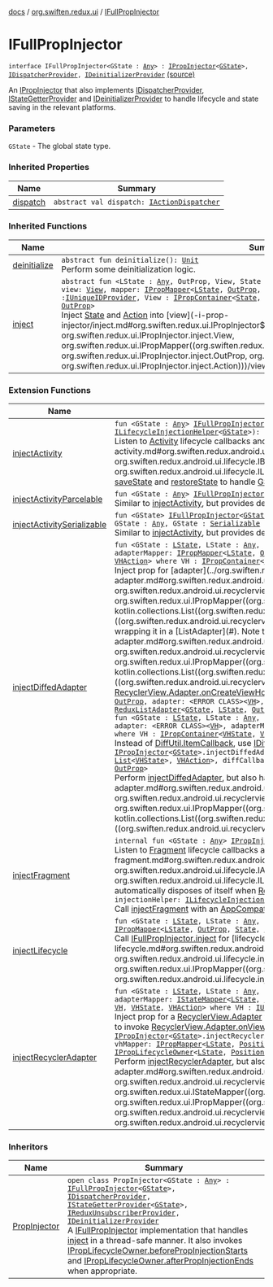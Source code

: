 [docs](../index.md) / [org.swiften.redux.ui](index.md) / [IFullPropInjector](./-i-full-prop-injector.md)

# IFullPropInjector

`interface IFullPropInjector<GState : `[`Any`](https://kotlinlang.org/api/latest/jvm/stdlib/kotlin/-any/index.html)`> : `[`IPropInjector`](-i-prop-injector/index.md)`<`[`GState`](-i-full-prop-injector.md#GState)`>, `[`IDispatcherProvider`](../org.swiften.redux.core/-i-dispatcher-provider/index.md)`, `[`IDeinitializerProvider`](../org.swiften.redux.core/-i-deinitializer-provider/index.md) [(source)](https://github.com/protoman92/KotlinRedux/tree/master/common\common-ui\src\main\kotlin/org/swiften/redux/ui/Injector.kt#L62)

An [IPropInjector](-i-prop-injector/index.md) that also implements [IDispatcherProvider](../org.swiften.redux.core/-i-dispatcher-provider/index.md), [IStateGetterProvider](../org.swiften.redux.core/-i-state-getter-provider/index.md) and
[IDeinitializerProvider](../org.swiften.redux.core/-i-deinitializer-provider/index.md) to handle lifecycle and state saving in the relevant platforms.

### Parameters

`GState` - The global state type.

### Inherited Properties

| Name | Summary |
|---|---|
| [dispatch](../org.swiften.redux.core/-i-dispatcher-provider/dispatch.md) | `abstract val dispatch: `[`IActionDispatcher`](../org.swiften.redux.core/-i-action-dispatcher.md) |

### Inherited Functions

| Name | Summary |
|---|---|
| [deinitialize](../org.swiften.redux.core/-i-deinitializer-provider/deinitialize.md) | `abstract fun deinitialize(): `[`Unit`](https://kotlinlang.org/api/latest/jvm/stdlib/kotlin/-unit/index.html)<br>Perform some deinitialization logic. |
| [inject](-i-prop-injector/inject.md) | `abstract fun <LState : `[`Any`](https://kotlinlang.org/api/latest/jvm/stdlib/kotlin/-any/index.html)`, OutProp, View, State : `[`Any`](https://kotlinlang.org/api/latest/jvm/stdlib/kotlin/-any/index.html)`, Action : `[`Any`](https://kotlinlang.org/api/latest/jvm/stdlib/kotlin/-any/index.html)`> inject(outProp: `[`OutProp`](-i-prop-injector/inject.md#OutProp)`, view: `[`View`](-i-prop-injector/inject.md#View)`, mapper: `[`IPropMapper`](-i-prop-mapper.md)`<`[`LState`](-i-prop-injector/inject.md#LState)`, `[`OutProp`](-i-prop-injector/inject.md#OutProp)`, `[`State`](-i-prop-injector/inject.md#State)`, `[`Action`](-i-prop-injector/inject.md#Action)`>): `[`IReduxSubscription`](../org.swiften.redux.core/-i-redux-subscription/index.md)` where View : `[`IUniqueIDProvider`](../org.swiften.redux.core/-i-unique-i-d-provider/index.md)`, View : `[`IPropContainer`](-i-prop-container/index.md)`<`[`State`](-i-prop-injector/inject.md#State)`, `[`Action`](-i-prop-injector/inject.md#Action)`>, View : `[`IPropLifecycleOwner`](-i-prop-lifecycle-owner/index.md)`<`[`LState`](-i-prop-injector/inject.md#LState)`, `[`OutProp`](-i-prop-injector/inject.md#OutProp)`>`<br>Inject [State](-i-prop-injector/inject.md#State) and [Action](-i-prop-injector/inject.md#Action) into [view](-i-prop-injector/inject.md#org.swiften.redux.ui.IPropInjector$inject(org.swiften.redux.ui.IPropInjector.inject.OutProp, org.swiften.redux.ui.IPropInjector.inject.View, org.swiften.redux.ui.IPropMapper((org.swiften.redux.ui.IPropInjector.inject.LState, org.swiften.redux.ui.IPropInjector.inject.OutProp, org.swiften.redux.ui.IPropInjector.inject.State, org.swiften.redux.ui.IPropInjector.inject.Action)))/view). |

### Extension Functions

| Name | Summary |
|---|---|
| [injectActivity](../org.swiften.redux.android.ui.lifecycle/inject-activity.md) | `fun <GState : `[`Any`](https://kotlinlang.org/api/latest/jvm/stdlib/kotlin/-any/index.html)`> `[`IFullPropInjector`](./-i-full-prop-injector.md)`<`[`GState`](../org.swiften.redux.android.ui.lifecycle/inject-activity.md#GState)`>.injectActivity(application: <ERROR CLASS>, saver: `[`IBundleStateSaver`](../org.swiften.redux.android.ui.lifecycle/-i-bundle-state-saver/index.md)`<`[`GState`](../org.swiften.redux.android.ui.lifecycle/inject-activity.md#GState)`>, injectionHelper: `[`ILifecycleInjectionHelper`](../org.swiften.redux.android.ui.lifecycle/-i-lifecycle-injection-helper/index.md)`<`[`GState`](../org.swiften.redux.android.ui.lifecycle/inject-activity.md#GState)`>): <ERROR CLASS>`<br>Listen to [Activity](#) lifecycle callbacks and perform [injectionHelper](../org.swiften.redux.android.ui.lifecycle/inject-activity.md#org.swiften.redux.android.ui.lifecycle$injectActivity(org.swiften.redux.ui.IFullPropInjector((org.swiften.redux.android.ui.lifecycle.injectActivity.GState)), , org.swiften.redux.android.ui.lifecycle.IBundleStateSaver((org.swiften.redux.android.ui.lifecycle.injectActivity.GState)), org.swiften.redux.android.ui.lifecycle.ILifecycleInjectionHelper((org.swiften.redux.android.ui.lifecycle.injectActivity.GState)))/injectionHelper) when necessary. We can also declare [saveState](#) and [restoreState](#) to handle [GState](../org.swiften.redux.android.ui.lifecycle/inject-activity.md#GState) persistence. |
| [injectActivityParcelable](../org.swiften.redux.android.ui.lifecycle/inject-activity-parcelable.md) | `fun <GState : `[`Any`](https://kotlinlang.org/api/latest/jvm/stdlib/kotlin/-any/index.html)`> `[`IFullPropInjector`](./-i-full-prop-injector.md)`<`[`GState`](../org.swiften.redux.android.ui.lifecycle/inject-activity-parcelable.md#GState)`>.injectActivityParcelable(application: <ERROR CLASS>, injectionHelper: `[`ILifecycleInjectionHelper`](../org.swiften.redux.android.ui.lifecycle/-i-lifecycle-injection-helper/index.md)`<`[`GState`](../org.swiften.redux.android.ui.lifecycle/inject-activity-parcelable.md#GState)`>): <ERROR CLASS>`<br>Similar to [injectActivity](../org.swiften.redux.android.ui.lifecycle/inject-activity.md), but provides default persistence for when [GState](../org.swiften.redux.android.ui.lifecycle/inject-activity-parcelable.md#GState) is [Parcelable](#). |
| [injectActivitySerializable](../org.swiften.redux.android.ui.lifecycle/inject-activity-serializable.md) | `fun <GState> `[`IFullPropInjector`](./-i-full-prop-injector.md)`<`[`GState`](../org.swiften.redux.android.ui.lifecycle/inject-activity-serializable.md#GState)`>.injectActivitySerializable(application: <ERROR CLASS>, injectionHelper: `[`ILifecycleInjectionHelper`](../org.swiften.redux.android.ui.lifecycle/-i-lifecycle-injection-helper/index.md)`<`[`GState`](../org.swiften.redux.android.ui.lifecycle/inject-activity-serializable.md#GState)`>): <ERROR CLASS> where GState : `[`Any`](https://kotlinlang.org/api/latest/jvm/stdlib/kotlin/-any/index.html)`, GState : `[`Serializable`](http://docs.oracle.com/javase/6/docs/api/java/io/Serializable.html)<br>Similar to [injectActivity](../org.swiften.redux.android.ui.lifecycle/inject-activity.md), but provides default persistence for when [GState](../org.swiften.redux.android.ui.lifecycle/inject-activity-serializable.md#GState) is [Serializable](http://docs.oracle.com/javase/6/docs/api/java/io/Serializable.html). |
| [injectDiffedAdapter](../org.swiften.redux.android.ui.recyclerview/inject-diffed-adapter.md) | `fun <GState : `[`LState`](../org.swiften.redux.android.ui.recyclerview/inject-diffed-adapter.md#LState)`, LState : `[`Any`](https://kotlinlang.org/api/latest/jvm/stdlib/kotlin/-any/index.html)`, OutProp, VH, VHState : `[`Any`](https://kotlinlang.org/api/latest/jvm/stdlib/kotlin/-any/index.html)`, VHAction : `[`Any`](https://kotlinlang.org/api/latest/jvm/stdlib/kotlin/-any/index.html)`> `[`IPropInjector`](-i-prop-injector/index.md)`<`[`GState`](../org.swiften.redux.android.ui.recyclerview/inject-diffed-adapter.md#GState)`>.injectDiffedAdapter(outProp: `[`OutProp`](../org.swiften.redux.android.ui.recyclerview/inject-diffed-adapter.md#OutProp)`, adapter: <ERROR CLASS><`[`VH`](../org.swiften.redux.android.ui.recyclerview/inject-diffed-adapter.md#VH)`>, adapterMapper: `[`IPropMapper`](-i-prop-mapper.md)`<`[`LState`](../org.swiften.redux.android.ui.recyclerview/inject-diffed-adapter.md#LState)`, `[`OutProp`](../org.swiften.redux.android.ui.recyclerview/inject-diffed-adapter.md#OutProp)`, `[`List`](https://kotlinlang.org/api/latest/jvm/stdlib/kotlin.collections/-list/index.html)`<`[`VHState`](../org.swiften.redux.android.ui.recyclerview/inject-diffed-adapter.md#VHState)`>, `[`VHAction`](../org.swiften.redux.android.ui.recyclerview/inject-diffed-adapter.md#VHAction)`>, diffCallback: <ERROR CLASS><`[`VHState`](../org.swiften.redux.android.ui.recyclerview/inject-diffed-adapter.md#VHState)`>): `[`ReduxListAdapter`](../org.swiften.redux.android.ui.recyclerview/-redux-list-adapter/index.md)`<`[`GState`](../org.swiften.redux.android.ui.recyclerview/inject-diffed-adapter.md#GState)`, `[`LState`](../org.swiften.redux.android.ui.recyclerview/inject-diffed-adapter.md#LState)`, `[`OutProp`](../org.swiften.redux.android.ui.recyclerview/inject-diffed-adapter.md#OutProp)`, `[`VH`](../org.swiften.redux.android.ui.recyclerview/inject-diffed-adapter.md#VH)`, `[`VHState`](../org.swiften.redux.android.ui.recyclerview/inject-diffed-adapter.md#VHState)`, `[`VHAction`](../org.swiften.redux.android.ui.recyclerview/inject-diffed-adapter.md#VHAction)`> where VH : `[`IPropContainer`](-i-prop-container/index.md)`<`[`VHState`](../org.swiften.redux.android.ui.recyclerview/inject-diffed-adapter.md#VHState)`, `[`VHAction`](../org.swiften.redux.android.ui.recyclerview/inject-diffed-adapter.md#VHAction)`>, VH : `[`IPropLifecycleOwner`](-i-prop-lifecycle-owner/index.md)`<`[`LState`](../org.swiften.redux.android.ui.recyclerview/inject-diffed-adapter.md#LState)`, `[`OutProp`](../org.swiften.redux.android.ui.recyclerview/inject-diffed-adapter.md#OutProp)`>`<br>Inject prop for [adapter](../org.swiften.redux.android.ui.recyclerview/inject-diffed-adapter.md#org.swiften.redux.android.ui.recyclerview$injectDiffedAdapter(org.swiften.redux.ui.IPropInjector((org.swiften.redux.android.ui.recyclerview.injectDiffedAdapter.GState)), org.swiften.redux.android.ui.recyclerview.injectDiffedAdapter.OutProp, ((org.swiften.redux.android.ui.recyclerview.injectDiffedAdapter.VH)), org.swiften.redux.ui.IPropMapper((org.swiften.redux.android.ui.recyclerview.injectDiffedAdapter.LState, org.swiften.redux.android.ui.recyclerview.injectDiffedAdapter.OutProp, kotlin.collections.List((org.swiften.redux.android.ui.recyclerview.injectDiffedAdapter.VHState)), org.swiften.redux.android.ui.recyclerview.injectDiffedAdapter.VHAction)), ((org.swiften.redux.android.ui.recyclerview.injectDiffedAdapter.VHState)))/adapter) with a compatible [VH](../org.swiften.redux.android.ui.recyclerview/inject-diffed-adapter.md#VH) by wrapping it in a [ListAdapter](#). Note that [adapter](../org.swiften.redux.android.ui.recyclerview/inject-diffed-adapter.md#org.swiften.redux.android.ui.recyclerview$injectDiffedAdapter(org.swiften.redux.ui.IPropInjector((org.swiften.redux.android.ui.recyclerview.injectDiffedAdapter.GState)), org.swiften.redux.android.ui.recyclerview.injectDiffedAdapter.OutProp, ((org.swiften.redux.android.ui.recyclerview.injectDiffedAdapter.VH)), org.swiften.redux.ui.IPropMapper((org.swiften.redux.android.ui.recyclerview.injectDiffedAdapter.LState, org.swiften.redux.android.ui.recyclerview.injectDiffedAdapter.OutProp, kotlin.collections.List((org.swiften.redux.android.ui.recyclerview.injectDiffedAdapter.VHState)), org.swiften.redux.android.ui.recyclerview.injectDiffedAdapter.VHAction)), ((org.swiften.redux.android.ui.recyclerview.injectDiffedAdapter.VHState)))/adapter) does not have to be a [ListAdapter](#) - it can be any [RecyclerView.Adapter](#) as long as it implements [RecyclerView.Adapter.onCreateViewHolder](#).`fun <GState : `[`LState`](../org.swiften.redux.android.ui.recyclerview/inject-diffed-adapter.md#LState)`, LState : `[`Any`](https://kotlinlang.org/api/latest/jvm/stdlib/kotlin/-any/index.html)`, OutProp, VH, VHState : `[`Any`](https://kotlinlang.org/api/latest/jvm/stdlib/kotlin/-any/index.html)`, VHAction : `[`Any`](https://kotlinlang.org/api/latest/jvm/stdlib/kotlin/-any/index.html)`> `[`IPropInjector`](-i-prop-injector/index.md)`<`[`GState`](../org.swiften.redux.android.ui.recyclerview/inject-diffed-adapter.md#GState)`>.injectDiffedAdapter(outProp: `[`OutProp`](../org.swiften.redux.android.ui.recyclerview/inject-diffed-adapter.md#OutProp)`, adapter: <ERROR CLASS><`[`VH`](../org.swiften.redux.android.ui.recyclerview/inject-diffed-adapter.md#VH)`>, adapterMapper: `[`IPropMapper`](-i-prop-mapper.md)`<`[`LState`](../org.swiften.redux.android.ui.recyclerview/inject-diffed-adapter.md#LState)`, `[`OutProp`](../org.swiften.redux.android.ui.recyclerview/inject-diffed-adapter.md#OutProp)`, `[`List`](https://kotlinlang.org/api/latest/jvm/stdlib/kotlin.collections/-list/index.html)`<`[`VHState`](../org.swiften.redux.android.ui.recyclerview/inject-diffed-adapter.md#VHState)`>, `[`VHAction`](../org.swiften.redux.android.ui.recyclerview/inject-diffed-adapter.md#VHAction)`>, diffCallback: `[`IDiffItemCallback`](../org.swiften.redux.android.ui.recyclerview/-i-diff-item-callback/index.md)`<`[`VHState`](../org.swiften.redux.android.ui.recyclerview/inject-diffed-adapter.md#VHState)`>): `[`ReduxListAdapter`](../org.swiften.redux.android.ui.recyclerview/-redux-list-adapter/index.md)`<`[`GState`](../org.swiften.redux.android.ui.recyclerview/inject-diffed-adapter.md#GState)`, `[`LState`](../org.swiften.redux.android.ui.recyclerview/inject-diffed-adapter.md#LState)`, `[`OutProp`](../org.swiften.redux.android.ui.recyclerview/inject-diffed-adapter.md#OutProp)`, `[`VH`](../org.swiften.redux.android.ui.recyclerview/inject-diffed-adapter.md#VH)`, `[`VHState`](../org.swiften.redux.android.ui.recyclerview/inject-diffed-adapter.md#VHState)`, `[`VHAction`](../org.swiften.redux.android.ui.recyclerview/inject-diffed-adapter.md#VHAction)`> where VH : `[`IPropContainer`](-i-prop-container/index.md)`<`[`VHState`](../org.swiften.redux.android.ui.recyclerview/inject-diffed-adapter.md#VHState)`, `[`VHAction`](../org.swiften.redux.android.ui.recyclerview/inject-diffed-adapter.md#VHAction)`>, VH : `[`IPropLifecycleOwner`](-i-prop-lifecycle-owner/index.md)`<`[`LState`](../org.swiften.redux.android.ui.recyclerview/inject-diffed-adapter.md#LState)`, `[`OutProp`](../org.swiften.redux.android.ui.recyclerview/inject-diffed-adapter.md#OutProp)`>`<br>`fun <GState : `[`LState`](../org.swiften.redux.android.ui.recyclerview/inject-diffed-adapter.md#LState)`, LState : `[`Any`](https://kotlinlang.org/api/latest/jvm/stdlib/kotlin/-any/index.html)`, OutProp, VH, VHState : `[`Any`](https://kotlinlang.org/api/latest/jvm/stdlib/kotlin/-any/index.html)`, VHAction : `[`Any`](https://kotlinlang.org/api/latest/jvm/stdlib/kotlin/-any/index.html)`> `[`IPropInjector`](-i-prop-injector/index.md)`<`[`GState`](../org.swiften.redux.android.ui.recyclerview/inject-diffed-adapter.md#GState)`>.injectDiffedAdapter(outProp: `[`OutProp`](../org.swiften.redux.android.ui.recyclerview/inject-diffed-adapter.md#OutProp)`, lifecycleOwner: <ERROR CLASS>, adapter: <ERROR CLASS><`[`VH`](../org.swiften.redux.android.ui.recyclerview/inject-diffed-adapter.md#VH)`>, adapterMapper: `[`IPropMapper`](-i-prop-mapper.md)`<`[`LState`](../org.swiften.redux.android.ui.recyclerview/inject-diffed-adapter.md#LState)`, `[`OutProp`](../org.swiften.redux.android.ui.recyclerview/inject-diffed-adapter.md#OutProp)`, `[`List`](https://kotlinlang.org/api/latest/jvm/stdlib/kotlin.collections/-list/index.html)`<`[`VHState`](../org.swiften.redux.android.ui.recyclerview/inject-diffed-adapter.md#VHState)`>, `[`VHAction`](../org.swiften.redux.android.ui.recyclerview/inject-diffed-adapter.md#VHAction)`>, diffCallback: `[`IDiffItemCallback`](../org.swiften.redux.android.ui.recyclerview/-i-diff-item-callback/index.md)`<`[`VHState`](../org.swiften.redux.android.ui.recyclerview/inject-diffed-adapter.md#VHState)`>): <ERROR CLASS><`[`VHState`](../org.swiften.redux.android.ui.recyclerview/inject-diffed-adapter.md#VHState)`, `[`VH`](../org.swiften.redux.android.ui.recyclerview/inject-diffed-adapter.md#VH)`> where VH : `[`IPropContainer`](-i-prop-container/index.md)`<`[`VHState`](../org.swiften.redux.android.ui.recyclerview/inject-diffed-adapter.md#VHState)`, `[`VHAction`](../org.swiften.redux.android.ui.recyclerview/inject-diffed-adapter.md#VHAction)`>, VH : `[`IPropLifecycleOwner`](-i-prop-lifecycle-owner/index.md)`<`[`LState`](../org.swiften.redux.android.ui.recyclerview/inject-diffed-adapter.md#LState)`, `[`OutProp`](../org.swiften.redux.android.ui.recyclerview/inject-diffed-adapter.md#OutProp)`>`<br>Instead of [DiffUtil.ItemCallback](#), use [IDiffItemCallback](../org.swiften.redux.android.ui.recyclerview/-i-diff-item-callback/index.md) to avoid abstract class.`fun <GState : `[`LState`](../org.swiften.redux.android.ui.recyclerview/inject-diffed-adapter.md#LState)`, LState : `[`Any`](https://kotlinlang.org/api/latest/jvm/stdlib/kotlin/-any/index.html)`, OutProp, VH, VHState : `[`Any`](https://kotlinlang.org/api/latest/jvm/stdlib/kotlin/-any/index.html)`, VHAction : `[`Any`](https://kotlinlang.org/api/latest/jvm/stdlib/kotlin/-any/index.html)`> `[`IPropInjector`](-i-prop-injector/index.md)`<`[`GState`](../org.swiften.redux.android.ui.recyclerview/inject-diffed-adapter.md#GState)`>.injectDiffedAdapter(outProp: `[`OutProp`](../org.swiften.redux.android.ui.recyclerview/inject-diffed-adapter.md#OutProp)`, lifecycleOwner: <ERROR CLASS>, adapter: <ERROR CLASS><`[`VH`](../org.swiften.redux.android.ui.recyclerview/inject-diffed-adapter.md#VH)`>, adapterMapper: `[`IPropMapper`](-i-prop-mapper.md)`<`[`LState`](../org.swiften.redux.android.ui.recyclerview/inject-diffed-adapter.md#LState)`, `[`OutProp`](../org.swiften.redux.android.ui.recyclerview/inject-diffed-adapter.md#OutProp)`, `[`List`](https://kotlinlang.org/api/latest/jvm/stdlib/kotlin.collections/-list/index.html)`<`[`VHState`](../org.swiften.redux.android.ui.recyclerview/inject-diffed-adapter.md#VHState)`>, `[`VHAction`](../org.swiften.redux.android.ui.recyclerview/inject-diffed-adapter.md#VHAction)`>, diffCallback: <ERROR CLASS><`[`VHState`](../org.swiften.redux.android.ui.recyclerview/inject-diffed-adapter.md#VHState)`>): <ERROR CLASS><`[`VHState`](../org.swiften.redux.android.ui.recyclerview/inject-diffed-adapter.md#VHState)`, `[`VH`](../org.swiften.redux.android.ui.recyclerview/inject-diffed-adapter.md#VH)`> where VH : `[`IPropContainer`](-i-prop-container/index.md)`<`[`VHState`](../org.swiften.redux.android.ui.recyclerview/inject-diffed-adapter.md#VHState)`, `[`VHAction`](../org.swiften.redux.android.ui.recyclerview/inject-diffed-adapter.md#VHAction)`>, VH : `[`IPropLifecycleOwner`](-i-prop-lifecycle-owner/index.md)`<`[`LState`](../org.swiften.redux.android.ui.recyclerview/inject-diffed-adapter.md#LState)`, `[`OutProp`](../org.swiften.redux.android.ui.recyclerview/inject-diffed-adapter.md#OutProp)`>`<br>Perform [injectDiffedAdapter](../org.swiften.redux.android.ui.recyclerview/inject-diffed-adapter.md), but also handle lifecycle with [lifecycleOwner](../org.swiften.redux.android.ui.recyclerview/inject-diffed-adapter.md#org.swiften.redux.android.ui.recyclerview$injectDiffedAdapter(org.swiften.redux.ui.IPropInjector((org.swiften.redux.android.ui.recyclerview.injectDiffedAdapter.GState)), org.swiften.redux.android.ui.recyclerview.injectDiffedAdapter.OutProp, , ((org.swiften.redux.android.ui.recyclerview.injectDiffedAdapter.VH)), org.swiften.redux.ui.IPropMapper((org.swiften.redux.android.ui.recyclerview.injectDiffedAdapter.LState, org.swiften.redux.android.ui.recyclerview.injectDiffedAdapter.OutProp, kotlin.collections.List((org.swiften.redux.android.ui.recyclerview.injectDiffedAdapter.VHState)), org.swiften.redux.android.ui.recyclerview.injectDiffedAdapter.VHAction)), ((org.swiften.redux.android.ui.recyclerview.injectDiffedAdapter.VHState)))/lifecycleOwner). |
| [injectFragment](../org.swiften.redux.android.ui.lifecycle/inject-fragment.md) | `internal fun <GState : `[`Any`](https://kotlinlang.org/api/latest/jvm/stdlib/kotlin/-any/index.html)`> `[`IPropInjector`](-i-prop-injector/index.md)`<`[`GState`](../org.swiften.redux.android.ui.lifecycle/inject-fragment.md#GState)`>.injectFragment(activity: `[`IAppCompatActivity`](../org.swiften.redux.android.ui.lifecycle/-i-app-compat-activity/index.md)`, injectionHelper: `[`ILifecycleInjectionHelper`](../org.swiften.redux.android.ui.lifecycle/-i-lifecycle-injection-helper/index.md)`<`[`GState`](../org.swiften.redux.android.ui.lifecycle/inject-fragment.md#GState)`>): <ERROR CLASS>`<br>Listen to [Fragment](#) lifecycle callbacks and perform [injectionHelper](../org.swiften.redux.android.ui.lifecycle/inject-fragment.md#org.swiften.redux.android.ui.lifecycle$injectFragment(org.swiften.redux.ui.IPropInjector((org.swiften.redux.android.ui.lifecycle.injectFragment.GState)), org.swiften.redux.android.ui.lifecycle.IAppCompatActivity, org.swiften.redux.android.ui.lifecycle.ILifecycleInjectionHelper((org.swiften.redux.android.ui.lifecycle.injectFragment.GState)))/injectionHelper) when necessary. This injection session automatically disposes of itself when [ReduxLifecycleObserver.onDestroy](../org.swiften.redux.android.ui.lifecycle/-redux-lifecycle-observer/on-destroy.md) is called.`fun <GState : `[`Any`](https://kotlinlang.org/api/latest/jvm/stdlib/kotlin/-any/index.html)`> `[`IPropInjector`](-i-prop-injector/index.md)`<`[`GState`](../org.swiften.redux.android.ui.lifecycle/inject-fragment.md#GState)`>.injectFragment(activity: <ERROR CLASS>, injectionHelper: `[`ILifecycleInjectionHelper`](../org.swiften.redux.android.ui.lifecycle/-i-lifecycle-injection-helper/index.md)`<`[`GState`](../org.swiften.redux.android.ui.lifecycle/inject-fragment.md#GState)`>): <ERROR CLASS>`<br>Call [injectFragment](../org.swiften.redux.android.ui.lifecycle/inject-fragment.md) with an [AppCompatActivity](#). |
| [injectLifecycle](../org.swiften.redux.android.ui.lifecycle/inject-lifecycle.md) | `fun <GState : `[`LState`](../org.swiften.redux.android.ui.lifecycle/inject-lifecycle.md#LState)`, LState : `[`Any`](https://kotlinlang.org/api/latest/jvm/stdlib/kotlin/-any/index.html)`, Owner, OutProp, State : `[`Any`](https://kotlinlang.org/api/latest/jvm/stdlib/kotlin/-any/index.html)`, Action : `[`Any`](https://kotlinlang.org/api/latest/jvm/stdlib/kotlin/-any/index.html)`> `[`IPropInjector`](-i-prop-injector/index.md)`<`[`GState`](../org.swiften.redux.android.ui.lifecycle/inject-lifecycle.md#GState)`>.injectLifecycle(outProp: `[`OutProp`](../org.swiften.redux.android.ui.lifecycle/inject-lifecycle.md#OutProp)`, lifecycleOwner: `[`Owner`](../org.swiften.redux.android.ui.lifecycle/inject-lifecycle.md#Owner)`, mapper: `[`IPropMapper`](-i-prop-mapper.md)`<`[`LState`](../org.swiften.redux.android.ui.lifecycle/inject-lifecycle.md#LState)`, `[`OutProp`](../org.swiften.redux.android.ui.lifecycle/inject-lifecycle.md#OutProp)`, `[`State`](../org.swiften.redux.android.ui.lifecycle/inject-lifecycle.md#State)`, `[`Action`](../org.swiften.redux.android.ui.lifecycle/inject-lifecycle.md#Action)`>): `[`Owner`](../org.swiften.redux.android.ui.lifecycle/inject-lifecycle.md#Owner)` where Owner : `[`IUniqueIDProvider`](../org.swiften.redux.core/-i-unique-i-d-provider/index.md)`, Owner : `[`IPropContainer`](-i-prop-container/index.md)`<`[`State`](../org.swiften.redux.android.ui.lifecycle/inject-lifecycle.md#State)`, `[`Action`](../org.swiften.redux.android.ui.lifecycle/inject-lifecycle.md#Action)`>, Owner : `[`IPropLifecycleOwner`](-i-prop-lifecycle-owner/index.md)`<`[`LState`](../org.swiften.redux.android.ui.lifecycle/inject-lifecycle.md#LState)`, `[`OutProp`](../org.swiften.redux.android.ui.lifecycle/inject-lifecycle.md#OutProp)`>`<br>Call [IFullPropInjector.inject](-i-prop-injector/inject.md) for [lifecycleOwner](../org.swiften.redux.android.ui.lifecycle/inject-lifecycle.md#org.swiften.redux.android.ui.lifecycle$injectLifecycle(org.swiften.redux.ui.IPropInjector((org.swiften.redux.android.ui.lifecycle.injectLifecycle.GState)), org.swiften.redux.android.ui.lifecycle.injectLifecycle.OutProp, org.swiften.redux.android.ui.lifecycle.injectLifecycle.Owner, org.swiften.redux.ui.IPropMapper((org.swiften.redux.android.ui.lifecycle.injectLifecycle.LState, org.swiften.redux.android.ui.lifecycle.injectLifecycle.OutProp, org.swiften.redux.android.ui.lifecycle.injectLifecycle.State, org.swiften.redux.android.ui.lifecycle.injectLifecycle.Action)))/lifecycleOwner). |
| [injectRecyclerAdapter](../org.swiften.redux.android.ui.recyclerview/inject-recycler-adapter.md) | `fun <GState : `[`LState`](../org.swiften.redux.android.ui.recyclerview/inject-recycler-adapter.md#LState)`, LState : `[`Any`](https://kotlinlang.org/api/latest/jvm/stdlib/kotlin/-any/index.html)`, OutProp, VH, VHState : `[`Any`](https://kotlinlang.org/api/latest/jvm/stdlib/kotlin/-any/index.html)`, VHAction : `[`Any`](https://kotlinlang.org/api/latest/jvm/stdlib/kotlin/-any/index.html)`> `[`IPropInjector`](-i-prop-injector/index.md)`<`[`GState`](../org.swiften.redux.android.ui.recyclerview/inject-recycler-adapter.md#GState)`>.injectRecyclerAdapter(outProp: `[`OutProp`](../org.swiften.redux.android.ui.recyclerview/inject-recycler-adapter.md#OutProp)`, adapter: <ERROR CLASS><`[`VH`](../org.swiften.redux.android.ui.recyclerview/inject-recycler-adapter.md#VH)`>, adapterMapper: `[`IStateMapper`](-i-state-mapper/index.md)`<`[`LState`](../org.swiften.redux.android.ui.recyclerview/inject-recycler-adapter.md#LState)`, `[`Unit`](https://kotlinlang.org/api/latest/jvm/stdlib/kotlin/-unit/index.html)`, `[`Int`](https://kotlinlang.org/api/latest/jvm/stdlib/kotlin/-int/index.html)`>, vhMapper: `[`IPropMapper`](-i-prop-mapper.md)`<`[`LState`](../org.swiften.redux.android.ui.recyclerview/inject-recycler-adapter.md#LState)`, `[`PositionProp`](../org.swiften.redux.android.ui.recyclerview/-position-prop/index.md)`<`[`OutProp`](../org.swiften.redux.android.ui.recyclerview/inject-recycler-adapter.md#OutProp)`>, `[`VHState`](../org.swiften.redux.android.ui.recyclerview/inject-recycler-adapter.md#VHState)`, `[`VHAction`](../org.swiften.redux.android.ui.recyclerview/inject-recycler-adapter.md#VHAction)`>): `[`DelegateRecyclerAdapter`](../org.swiften.redux.android.ui.recyclerview/-delegate-recycler-adapter/index.md)`<`[`GState`](../org.swiften.redux.android.ui.recyclerview/inject-recycler-adapter.md#GState)`, `[`LState`](../org.swiften.redux.android.ui.recyclerview/inject-recycler-adapter.md#LState)`, `[`OutProp`](../org.swiften.redux.android.ui.recyclerview/inject-recycler-adapter.md#OutProp)`, `[`VH`](../org.swiften.redux.android.ui.recyclerview/inject-recycler-adapter.md#VH)`, `[`VHState`](../org.swiften.redux.android.ui.recyclerview/inject-recycler-adapter.md#VHState)`, `[`VHAction`](../org.swiften.redux.android.ui.recyclerview/inject-recycler-adapter.md#VHAction)`> where VH : `[`IUniqueIDProvider`](../org.swiften.redux.core/-i-unique-i-d-provider/index.md)`, VH : `[`IPropContainer`](-i-prop-container/index.md)`<`[`VHState`](../org.swiften.redux.android.ui.recyclerview/inject-recycler-adapter.md#VHState)`, `[`VHAction`](../org.swiften.redux.android.ui.recyclerview/inject-recycler-adapter.md#VHAction)`>, VH : `[`IPropLifecycleOwner`](-i-prop-lifecycle-owner/index.md)`<`[`LState`](../org.swiften.redux.android.ui.recyclerview/inject-recycler-adapter.md#LState)`, `[`PositionProp`](../org.swiften.redux.android.ui.recyclerview/-position-prop/index.md)`<`[`OutProp`](../org.swiften.redux.android.ui.recyclerview/inject-recycler-adapter.md#OutProp)`>>`<br>Inject prop for a [RecyclerView.Adapter](#) with a compatible [VH](../org.swiften.redux.android.ui.recyclerview/inject-recycler-adapter.md#VH). Note that this does not support lifecycle handling, so we will need to manually set null via [RecyclerView.setAdapter](#) in order to invoke [RecyclerView.Adapter.onViewRecycled](#), e.g. on orientation change.`fun <GState : `[`LState`](../org.swiften.redux.android.ui.recyclerview/inject-recycler-adapter.md#LState)`, LState : `[`Any`](https://kotlinlang.org/api/latest/jvm/stdlib/kotlin/-any/index.html)`, OutProp, VH, VHState : `[`Any`](https://kotlinlang.org/api/latest/jvm/stdlib/kotlin/-any/index.html)`, VHAction : `[`Any`](https://kotlinlang.org/api/latest/jvm/stdlib/kotlin/-any/index.html)`> `[`IPropInjector`](-i-prop-injector/index.md)`<`[`GState`](../org.swiften.redux.android.ui.recyclerview/inject-recycler-adapter.md#GState)`>.injectRecyclerAdapter(outProp: `[`OutProp`](../org.swiften.redux.android.ui.recyclerview/inject-recycler-adapter.md#OutProp)`, lifecycleOwner: <ERROR CLASS>, adapter: <ERROR CLASS><`[`VH`](../org.swiften.redux.android.ui.recyclerview/inject-recycler-adapter.md#VH)`>, adapterMapper: `[`IStateMapper`](-i-state-mapper/index.md)`<`[`LState`](../org.swiften.redux.android.ui.recyclerview/inject-recycler-adapter.md#LState)`, `[`Unit`](https://kotlinlang.org/api/latest/jvm/stdlib/kotlin/-unit/index.html)`, `[`Int`](https://kotlinlang.org/api/latest/jvm/stdlib/kotlin/-int/index.html)`>, vhMapper: `[`IPropMapper`](-i-prop-mapper.md)`<`[`LState`](../org.swiften.redux.android.ui.recyclerview/inject-recycler-adapter.md#LState)`, `[`PositionProp`](../org.swiften.redux.android.ui.recyclerview/-position-prop/index.md)`<`[`OutProp`](../org.swiften.redux.android.ui.recyclerview/inject-recycler-adapter.md#OutProp)`>, `[`VHState`](../org.swiften.redux.android.ui.recyclerview/inject-recycler-adapter.md#VHState)`, `[`VHAction`](../org.swiften.redux.android.ui.recyclerview/inject-recycler-adapter.md#VHAction)`>): <ERROR CLASS><`[`VH`](../org.swiften.redux.android.ui.recyclerview/inject-recycler-adapter.md#VH)`> where VH : `[`IUniqueIDProvider`](../org.swiften.redux.core/-i-unique-i-d-provider/index.md)`, VH : `[`IPropContainer`](-i-prop-container/index.md)`<`[`VHState`](../org.swiften.redux.android.ui.recyclerview/inject-recycler-adapter.md#VHState)`, `[`VHAction`](../org.swiften.redux.android.ui.recyclerview/inject-recycler-adapter.md#VHAction)`>, VH : `[`IPropLifecycleOwner`](-i-prop-lifecycle-owner/index.md)`<`[`LState`](../org.swiften.redux.android.ui.recyclerview/inject-recycler-adapter.md#LState)`, `[`PositionProp`](../org.swiften.redux.android.ui.recyclerview/-position-prop/index.md)`<`[`OutProp`](../org.swiften.redux.android.ui.recyclerview/inject-recycler-adapter.md#OutProp)`>>`<br>Perform [injectRecyclerAdapter](../org.swiften.redux.android.ui.recyclerview/inject-recycler-adapter.md), but also handle lifecycle with [lifecycleOwner](../org.swiften.redux.android.ui.recyclerview/inject-recycler-adapter.md#org.swiften.redux.android.ui.recyclerview$injectRecyclerAdapter(org.swiften.redux.ui.IPropInjector((org.swiften.redux.android.ui.recyclerview.injectRecyclerAdapter.GState)), org.swiften.redux.android.ui.recyclerview.injectRecyclerAdapter.OutProp, , ((org.swiften.redux.android.ui.recyclerview.injectRecyclerAdapter.VH)), org.swiften.redux.ui.IStateMapper((org.swiften.redux.android.ui.recyclerview.injectRecyclerAdapter.LState, kotlin.Unit, kotlin.Int)), org.swiften.redux.ui.IPropMapper((org.swiften.redux.android.ui.recyclerview.injectRecyclerAdapter.LState, org.swiften.redux.android.ui.recyclerview.PositionProp((org.swiften.redux.android.ui.recyclerview.injectRecyclerAdapter.OutProp)), org.swiften.redux.android.ui.recyclerview.injectRecyclerAdapter.VHState, org.swiften.redux.android.ui.recyclerview.injectRecyclerAdapter.VHAction)))/lifecycleOwner). |

### Inheritors

| Name | Summary |
|---|---|
| [PropInjector](-prop-injector/index.md) | `open class PropInjector<GState : `[`Any`](https://kotlinlang.org/api/latest/jvm/stdlib/kotlin/-any/index.html)`> : `[`IFullPropInjector`](./-i-full-prop-injector.md)`<`[`GState`](-prop-injector/index.md#GState)`>, `[`IDispatcherProvider`](../org.swiften.redux.core/-i-dispatcher-provider/index.md)`, `[`IStateGetterProvider`](../org.swiften.redux.core/-i-state-getter-provider/index.md)`<`[`GState`](-prop-injector/index.md#GState)`>, `[`IReduxUnsubscriberProvider`](../org.swiften.redux.core/-i-redux-unsubscriber-provider/index.md)`, `[`IDeinitializerProvider`](../org.swiften.redux.core/-i-deinitializer-provider/index.md)<br>A [IFullPropInjector](./-i-full-prop-injector.md) implementation that handles [inject](-prop-injector/inject.md) in a thread-safe manner. It also invokes [IPropLifecycleOwner.beforePropInjectionStarts](-i-prop-lifecycle-owner/before-prop-injection-starts.md) and [IPropLifecycleOwner.afterPropInjectionEnds](-i-prop-lifecycle-owner/after-prop-injection-ends.md) when appropriate. |
